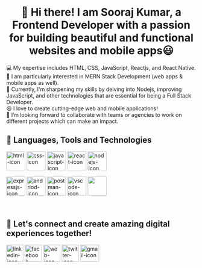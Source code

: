 <h1 style="align-items: center; text-align: center">👋 Hi there! I am Sooraj Kumar, a Frontend Developer with a passion for building beautiful and functional websites and mobile apps😃</h1>

💻 My expertise includes HTML, CSS, JavaScript, Reactjs, and React Native. <br>
📱 I am particularly interested in MERN Stack Development (web apps & mobile apps as well). <br>
💪 Currently, I'm sharpening my skills by delving into Nodejs, improving JavaScript, and other technologies that are essential for being a Full Stack Developer. <br>
😃 I love to create cutting-edge web and mobile applications! <br>
💞️ I’m looking forward to collaborate with teams or agencies to work on different projects which can make an impact.<br>


<h2>📖 Languages, Tools and Technologies</h2>
<div style="display: inline-blocks">
<img src="https://cdn-icons-png.flaticon.com/512/919/919827.png" alt="html-icon" style="width:50px; height:50px"/> <img src="https://cdn-icons-png.flaticon.com/512/919/919826.png" alt="css-icon" style="width:50px; height:50px"/> <img src="https://cdn-icons-png.flaticon.com/512/5968/5968292.png" alt="javascript-icon" style="width:50px; height:50px"/> <img src="https://ionicframework.com/docs/icons/logo-react-icon.png" alt="react-icon" style="width:50px; height:50px"/> <img src="https://icon-library.com/images/node-js-icon/node-js-icon-8.jpg" alt="nodejs-icon" style="width:50px; height:50px"/>
  
  
<img src="https://jsurt.github.io/jacks-portfolio/images/color-express-icon%20(1).png" alt="expressjs-icon" style="width:50px; height:50px"/> <img src="https://cdn-icons-png.flaticon.com/512/174/174836.png" alt="andriod-icon" style="width:50px; height:50px"/> <img src="https://static-00.iconduck.com/assets.00/postman-icon-497x512-beb7sy75.png" alt="postman-icon" style="width:50px; height:50px"/> <img src="https://cdn.worldvectorlogo.com/logos/visual-studio-code-1.svg" alt="vscode-icon" style="width:50px; height:50px"/> <img src="https://upload.wikimedia.org/wikipedia/commons/thumb/4/4c/Adobe_Creative_Cloud_rainbow_icon.svg/2101px-Adobe_Creative_Cloud_rainbow_icon.svg.png" style="width:50px; height:50px"/>
</div>
<br>
<h2>🚀 Let's connect and create amazing digital experiences together!</h2>
<a href="https://linkedin.com/in/meetsoorajkumar" ><img src="https://cdn-icons-png.flaticon.com/512/174/174857.png" alt="linkedin-icon" style="width:45px; height:45px"/></a> <a href="https://facebook.com/sooraj-kumar-gogia"><img src="https://seeklogo.com//images/F/facebook-logo-966BBFBC34-seeklogo.com.png" alt="facebook-icon" style="width:45px; height:45px"/></a> <a href="https://sooraj-kumar-gogia.github.io/portfolio/"><img src="https://icons-for-free.com/download-icon-high+quality+social+social+media+square+website+www+icon-1320192619856305568_512.png" alt="web-icon" style="width:45px; height:45px"/></a> <a href="https://twitter.com/sooraj_gogia"><img src="https://cdn-icons-png.flaticon.com/512/3938/3938028.png" alt="twitter-icon" style="width:45px; height:45px" /></a> <a href="mailto: surajgogia074@gmail.com"><img src="https://upload.wikimedia.org/wikipedia/commons/thumb/7/7e/Gmail_icon_%282020%29.svg/1024px-Gmail_icon_%282020%29.svg.png" alt="gmail-icon" style="width:50px; height:45px"/></a>

























<!---
Sooraj-Kumar-Gogia/Sooraj-Kumar-Gogia is a ✨ special ✨ repository because its `README.md` (this file) appears on your GitHub profile.
You can click the Preview link to take a look at your changes.
--->
